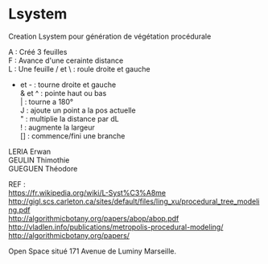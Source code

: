 # Lsystem
Creation Lsystem pour génération de végétation procédurale

A : Créé 3 feuilles  
F : Avance d'une cerainte distance  
L : Une feuille
/ et \ : roule droite et gauche  
+ et - : tourne droite et gauche  
& et ^ : pointe haut ou bas  
| : tourne a 180°  
J : ajoute un point a la pos actuelle  
" : multiplie la distance par dL  
! : augmente la largeur  
[] : commence/fini une branche  


LERIA Erwan  
GEULIN Thimothie  
GUEGUEN Théodore  
  
  REF :   
  https://fr.wikipedia.org/wiki/L-Syst%C3%A8me  
  http://gigl.scs.carleton.ca/sites/default/files/ling_xu/procedural_tree_modeling.pdf  
  http://algorithmicbotany.org/papers/abop/abop.pdf  
  http://vladlen.info/publications/metropolis-procedural-modeling/  
  http://algorithmicbotany.org/papers/  
  
Open Space situé 171 Avenue de Luminy Marseille.
